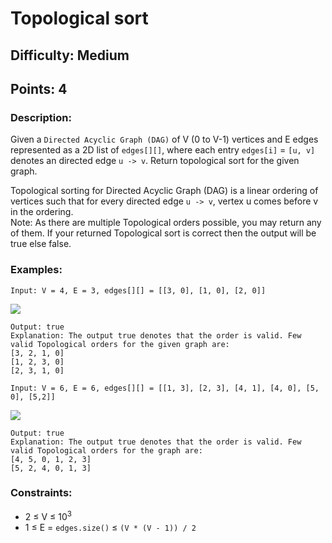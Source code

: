 # Topological sort
## Difficulty: Medium
## Points: 4
### Description:
Given a `Directed Acyclic Graph (DAG)` of V (0 to V-1) vertices and E edges represented as a 2D list of `edges[][]`, where each entry `edges[i]` = `[u, v]` denotes an directed edge `u -> v`. Return topological sort for the given graph.

Topological sorting for Directed Acyclic Graph (DAG) is a linear ordering of vertices such that for every directed edge `u -> v`, vertex u comes before v in the ordering.  
Note: As there are multiple Topological orders possible, you may return any of them. If your returned Topological sort is correct then the output will be true else false.

### Examples:
```
Input: V = 4, E = 3, edges[][] = [[3, 0], [1, 0], [2, 0]]
```
<img src="https://media.geeksforgeeks.org/img-practice/PROD/addEditProblem/700255/Web/Other/24aa5d54-bc1f-489c-bd2d-ad02ddccdf31_1684492511.png"><br>
```
Output: true
Explanation: The output true denotes that the order is valid. Few valid Topological orders for the given graph are:
[3, 2, 1, 0]
[1, 2, 3, 0]
[2, 3, 1, 0]
```
```
Input: V = 6, E = 6, edges[][] = [[1, 3], [2, 3], [4, 1], [4, 0], [5, 0], [5,2]]
```
<img src="https://media.geeksforgeeks.org/img-practice/PROD/addEditProblem/700255/Web/Other/c35bb1d1-130c-49aa-a17e-118181d7bdcd_1684492512.png"><br>
```
Output: true
Explanation: The output true denotes that the order is valid. Few valid Topological orders for the graph are:
[4, 5, 0, 1, 2, 3]
[5, 2, 4, 0, 1, 3]
```

### Constraints:
- 2  ≤  V  ≤  10<sup>3</sup>
- 1  ≤  E = `edges.size()`  ≤  `(V * (V - 1)) / 2`